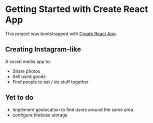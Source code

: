 # Getting Started with Create React App

This project was bootstrapped with [Create React App](https://github.com/facebook/create-react-app).

## Creating Instagram-like
A social media app to: <br/>
* Share photos
* Sell used goods
* Find people to eat / do stuff together

## Yet to do
* Implement geolocation to find users around the same area
* configure firebase storage
